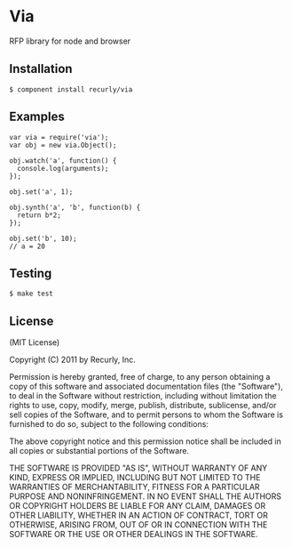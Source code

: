 
# Via

  RFP library for node and browser

## Installation

    $ component install recurly/via

## Examples
    var via = require('via');
    var obj = new via.Object();

    obj.watch('a', function() {
      console.log(arguments);
    });

    obj.set('a', 1);

    obj.synth('a', 'b', function(b) {
      return b*2;
    });

    obj.set('b', 10);
    // a = 20
 
## Testing
    $ make test
   

## License

(MIT License)

Copyright (C) 2011 by Recurly, Inc.

Permission is hereby granted, free of charge, to any person obtaining a copy
of this software and associated documentation files (the "Software"), to deal
in the Software without restriction, including without limitation the rights
to use, copy, modify, merge, publish, distribute, sublicense, and/or sell
copies of the Software, and to permit persons to whom the Software is
furnished to do so, subject to the following conditions:

The above copyright notice and this permission notice shall be included in
all copies or substantial portions of the Software.

THE SOFTWARE IS PROVIDED "AS IS", WITHOUT WARRANTY OF ANY KIND, EXPRESS OR
IMPLIED, INCLUDING BUT NOT LIMITED TO THE WARRANTIES OF MERCHANTABILITY,
FITNESS FOR A PARTICULAR PURPOSE AND NONINFRINGEMENT. IN NO EVENT SHALL THE
AUTHORS OR COPYRIGHT HOLDERS BE LIABLE FOR ANY CLAIM, DAMAGES OR OTHER
LIABILITY, WHETHER IN AN ACTION OF CONTRACT, TORT OR OTHERWISE, ARISING FROM,
OUT OF OR IN CONNECTION WITH THE SOFTWARE OR THE USE OR OTHER DEALINGS IN
THE SOFTWARE.
